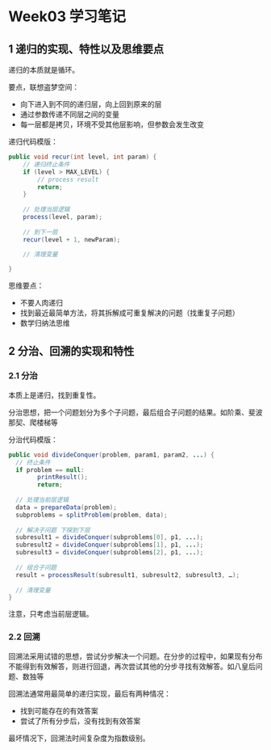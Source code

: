 # Week03 学习笔记

## 1 递归的实现、特性以及思维要点

递归的本质就是循环。

要点，联想盗梦空间：

* 向下进入到不同的递归层，向上回到原来的层
* 通过参数传递不同层之间的变量
* 每一层都是拷贝，环境不受其他层影响，但参数会发生改变

递归代码模版：

```java
public void recur(int level, int param) {
	// 递归终止条件 
	if (level > MAX_LEVEL) { 
		// process result 
		return; 
	}
  
	// 处理当层逻辑
	process(level, param); 
  
	// 到下一层 
	recur(level + 1, newParam); 
  
	// 清理变量 

}
```

思维要点：

* 不要人肉递归
* 找到最近最简单方法，将其拆解成可重复解决的问题（找重复子问题）
* 数学归纳法思维

## 2 分治、回溯的实现和特性

### 2.1 分治

本质上是递归，找到重复性。

分治思想，把一个问题划分为多个子问题，最后组合子问题的结果。如阶乘、斐波那契、爬楼梯等

分治代码模版：

```java
public void divideConquer(problem, param1, param2, ...) {
  // 终止条件
  if problem == null: 
		printResult();
		return;
  
  // 处理当前层逻辑
  data = prepareData(problem);
  subproblems = splitProblem(problem, data);
  
  // 解决子问题 下探到下层
  subresult1 = divideConquer(subproblems[0], p1, ...);
  subresult2 = divideConquer(subproblems[1], p1, ...);
  subresult3 = divideConquer(subproblems[2], p1, ...);
  
  // 组合子问题
  result = processResult(subresult1, subresult2, subresult3, …);
	
  // 清理变量
}
```

注意，只考虑当前层逻辑。

### 2.2 回溯

回溯法采用试错的思想，尝试分步解决一个问题。在分步的过程中，如果现有分布不能得到有效解答，则进行回退，再次尝试其他的分步寻找有效解答。如八皇后问题、数独等

回溯法通常用最简单的递归实现，最后有两种情况：

* 找到可能存在的有效答案
* 尝试了所有分步后，没有找到有效答案

最坏情况下，回溯法时间复杂度为指数级别。